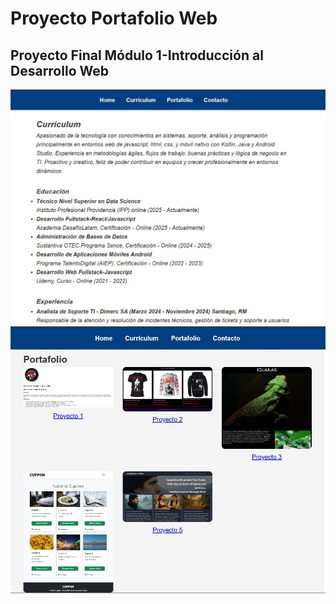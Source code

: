 # Proyecto Portafolio Web

<h2>Proyecto Final Módulo 1-Introducción al Desarrollo Web</h2>

![imagen_referencial](assets/img/rdm1.jpg)
![imagen_referencial2](assets/img/rdm2.jpg)